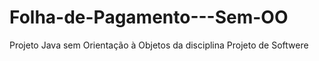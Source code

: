# Folha-de-Pagamento---Sem-OO
Projeto Java sem Orientação à Objetos da disciplina Projeto de Softwere
